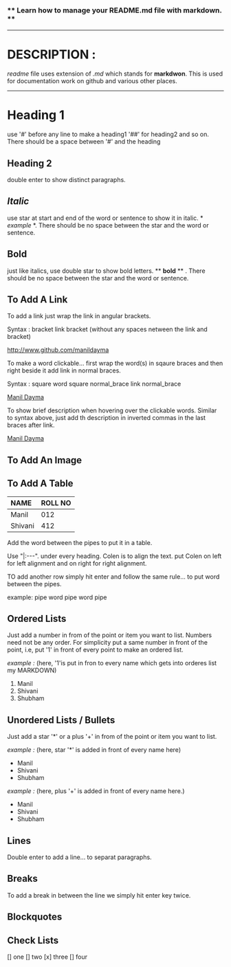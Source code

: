 ### ** **Learn how to manage your README.md file with markdown.** **
-----

# DESCRIPTION :

*readme* file uses extension of *.md* which stands for **markdwon**. This is used for documentation work on github and various other  places.

-----


# Heading 1 

use '#' before any line to make a heading1 '##' for heading2 and so on. There should be a space between '#' and the heading

## Heading 2

double enter to show distinct paragraphs. 

## *Italic*
use star at start and end of the word or sentence to show it in italic. * *example* *. There should be no space between the star and the word or sentence.

## **Bold**

just like italics, use double star to show bold letters.  ** **bold** ** . There should be no space between the star and the word or sentence.

## **To Add A Link**

To add a link just wrap the link in angular brackets.

Syntax :  bracket link bracket  (without any spaces netween the link and bracket)

<http://www.github.com/manildayma>

To make a word clickable... first wrap the word(s) in sqaure braces and
then right beside it add link in normal braces.

Syntax :  square word square normal_brace link normal_brace

[Manil Dayma](http://www.github.com/manildayma)

To show brief description when hovering over
the clickable words. Similar to syntax above,
just add th description in inverted commas in
the last braces after link.


[Manil Dayma](http://www.github.com/manildayma "This is my GitHub profile" )



## **To Add An Image**




## **To Add A Table**
|NAME|ROLL NO|
|:----|:----|
|Manil|012|
|Shivani|412|

Add the word between the pipes to put it in a table. 

Use "|:---". under every heading.
Colen is to align the text. put Colen on left 
for left alignment and on right for right
alignment. 

TO add another row simply hit enter and
follow the same rule... to put word between
the pipes.

example:  pipe word pipe word pipe


## Ordered Lists

Just add a number in from of the point or item you want to list. Numbers need not be any order. For simplicity put a same number in front of the point, i.e, put '1' in front of every point to make an ordered list.

*example :*  (here, '1'is put in fron to every name which gets into orderes list my MARKDOWN)  


1. Manil
1. Shivani
1. Shubham



## Unordered Lists / Bullets

Just add a star '*' or a plus '+' in from of the point or item you want to list.

*example :* (here, star '*' is added in front of every name here)

* Manil
* Shivani
* Shubham

*example :* (here, plus '+' is added in front of every name here.)

+ Manil
+ Shivani
+ Shubham



## **Lines**

Double enter to add a line... to separat paragraphs. 


## **Breaks**

To add a break in between the line we simply hit enter key twice. 


## **Blockquotes**




## **Check Lists**

[] one 
[] two 
[x] three
[] four
